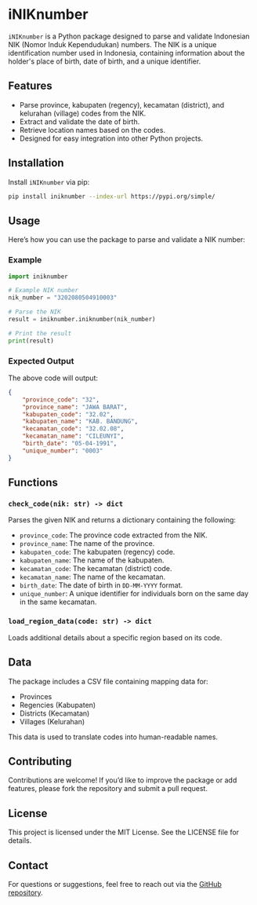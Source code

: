 # iNIKnumber

`iNIKnumber` is a Python package designed to parse and validate Indonesian NIK (Nomor Induk Kependudukan) numbers. The NIK is a unique identification number used in Indonesia, containing information about the holder's place of birth, date of birth, and a unique identifier.

## Features

- Parse province, kabupaten (regency), kecamatan (district), and kelurahan (village) codes from the NIK.
- Extract and validate the date of birth.
- Retrieve location names based on the codes.
- Designed for easy integration into other Python projects.

## Installation

Install `iNIKnumber` via pip:

```bash
pip install iniknumber --index-url https://pypi.org/simple/
```

## Usage

Here’s how you can use the package to parse and validate a NIK number:

### Example

```python
import iniknumber

# Example NIK number
nik_number = "3202080504910003"

# Parse the NIK
result = iniknumber.iniknumber(nik_number)

# Print the result
print(result)
```

### Expected Output

The above code will output:

```json
{
    "province_code": "32",
    "province_name": "JAWA BARAT",
    "kabupaten_code": "32.02",
    "kabupaten_name": "KAB. BANDUNG",
    "kecamatan_code": "32.02.08",
    "kecamatan_name": "CILEUNYI",
    "birth_date": "05-04-1991",
    "unique_number": "0003"
}
```

## Functions

### `check_code(nik: str) -> dict`

Parses the given NIK and returns a dictionary containing the following:

- `province_code`: The province code extracted from the NIK.
- `province_name`: The name of the province.
- `kabupaten_code`: The kabupaten (regency) code.
- `kabupaten_name`: The name of the kabupaten.
- `kecamatan_code`: The kecamatan (district) code.
- `kecamatan_name`: The name of the kecamatan.
- `birth_date`: The date of birth in `DD-MM-YYYY` format.
- `unique_number`: A unique identifier for individuals born on the same day in the same kecamatan.

### `load_region_data(code: str) -> dict`

Loads additional details about a specific region based on its code.

## Data

The package includes a CSV file containing mapping data for:

- Provinces
- Regencies (Kabupaten)
- Districts (Kecamatan)
- Villages (Kelurahan)

This data is used to translate codes into human-readable names.

## Contributing

Contributions are welcome! If you’d like to improve the package or add features, please fork the repository and submit a pull request.

## License

This project is licensed under the MIT License. See the LICENSE file for details.

## Contact

For questions or suggestions, feel free to reach out via the [GitHub repository](https://github.com/yourusername/iniknumber).
